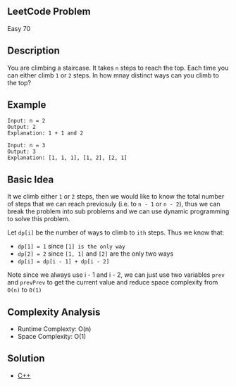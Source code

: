 ## LeetCode Problem
Easy 70

## Description
You are climbing a staircase. It takes `n` steps to reach the top. Each time you can either climb `1` or `2` steps. In how mnay distinct ways can you climb to the top?

## Example
```
Input: n = 2
Output: 2
Explanation: 1 + 1 and 2

Input: n = 3
Output: 3
Explanation: [1, 1, 1], [1, 2], [2, 1]
```

## Basic Idea
It we climb either `1` or `2` steps, then we would like to know the total number of steps that we can reach previosuly (i.e. to `n - 1` or `n - 2`), thus we can break the problem into sub problems and we can use dynamic programming to solve this problem.

Let `dp[i]` be the number of ways to climb to `ith` steps. Thus we know that:
- `dp[1] = 1` since `[1] is the only way`
- `dp[2] = 2` since `[1, 1]` and `[2]` are the only two ways
- `dp[i] = dp[i - 1] + dp[i - 2]`

Note since we always use i - 1 and i - 2, we can just use two variables `prev` and `prevPrev` to get the current value and reduce space complexity from `O(n)` to `O(1)`

## Complexity Analysis
- Runtime Complexty: O(n)
- Space Complexity: O(1)

## Solution
- [C++](./solution.cpp)